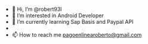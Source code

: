 - 👋 Hi, I’m @robert93l
- 👀 I’m interested in Android Developer
- 🌱 I’m currently learning Sap Basis and Paypal API
-
- 📫 How to reach me pagoenlinearoberto@gmail.com

<!---
robert93l/robert93l is a ✨ special ✨ repository because its `README.md` (this file) appears on your GitHub profile.
You can click the Preview link to take a look at your changes.
--->
